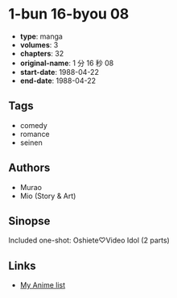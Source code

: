 # 1-bun 16-byou 08

-   **type**: manga
-   **volumes**: 3
-   **chapters**: 32
-   **original-name**: 1 分 16 秒 08
-   **start-date**: 1988-04-22
-   **end-date**: 1988-04-22

## Tags

-   comedy
-   romance
-   seinen

## Authors

-   Murao
-   Mio (Story & Art)

## Sinopse

Included one-shot:
Oshiete♡Video Idol (2 parts)

## Links

-   [My Anime list](https://myanimelist.net/manga/94568/1-bun_16-byou_08)
